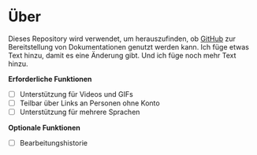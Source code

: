 # Über

Dieses Repository wird verwendet, um herauszufinden, ob [GitHub](https://github.com) zur Bereitstellung von Dokumentationen genutzt werden kann. Ich füge etwas Text hinzu, damit es eine Änderung gibt. Und ich füge noch mehr Text hinzu.

**Erforderliche Funktionen**

- [ ] Unterstützung für Videos und GIFs
- [ ] Teilbar über Links an Personen ohne Konto
- [ ] Unterstützung für mehrere Sprachen

**Optionale Funktionen**

- [ ] Bearbeitungshistorie